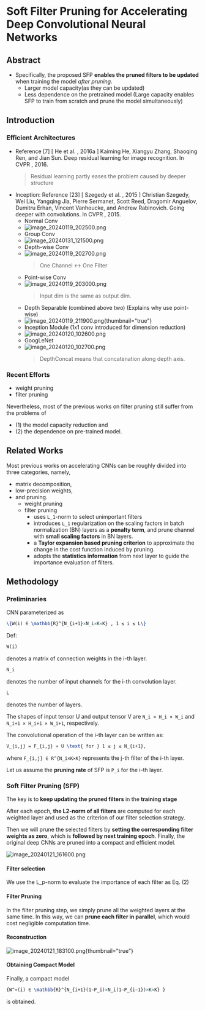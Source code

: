 # Soft Filter Pruning for Accelerating Deep Convolutional Neural Networks

## Abstract

- Specifically, the proposed SFP **enables the pruned filters to be updated** when training the model _after pruning_.
  - Larger model capacity(as they can be updated)
  - Less dependence on the pretrained model (Large capacity enables SFP to train from scratch and prune the model simultaneously)

## Introduction

### Efficient Architectures
- Reference [7] [ He et al. , 2016a ] Kaiming  He,  Xiangyu  Zhang,  Shaoqing Ren, and Jian Sun. Deep residual learning for image recognition. In CVPR , 2016.
  > Residual learning partly eases the problem caused by deeper structure
- Inception: Reference [23] [ Szegedy et al. , 2015 ] Christian Szegedy, Wei Liu, Yangqing Jia,  Pierre  Sermanet,  Scott  Reed,  Dragomir  Anguelov, Dumitru  Erhan,  Vincent  Vanhoucke,  and  Andrew  Rabinovich. Going deeper with convolutions. In CVPR , 2015.
  - Normal Conv
  - ![image_20240119_202500.png](image_20240119_202500.png)
  - Group Conv
  - ![image_20240131_121500.png](image_20240131_121500.png)
  - Depth-wise Conv 
  - ![image_20240119_202700.png](image_20240119_202700.png)
    > One Channel <-> One Filter
  - Point-wise Conv
  - ![image_20240119_203000.png](image_20240119_203000.png)
    > Input dim is the same as output dim.
  - Depth Separable (combined above two) (Explains why use point-wise)
  - ![image_20240119_211900.png](image_20240119_211900.png){thumbnail="true"}
  - Inception Module (1x1 conv introduced for dimension reduction)
  - ![image_20240120_102600.png](image_20240120_102600.png)
  - GoogLeNet
  - ![image_20240120_102700.png](image_20240120_102700.png)
    > DepthConcat means that concatenation along depth axis.
    > 
    > <a href="https://hacktildawn.com/2016/09/25/inception-modules-explained-and-implemented/"></a>

### Recent Efforts
- weight pruning
- filter pruning

Nevertheless, most of the previous works on filter pruning 
still suffer from the problems of 
- (1) the model capacity reduction and 
- (2) the dependence on pre-trained model.

## Related Works
Most previous works on accelerating CNNs can be roughly divided into three categories, namely, 
- matrix decomposition, 
- low-precision weights, 
- and pruning.
  - weight pruning
  - filter pruning
    - uses `L_1`-norm to select unimportant filters
    - introduces `L_1` regularization on the scaling factors in batch normalization (BN) layers as a **penalty term**, and prune channel with **small scaling factors** in BN layers.
    - a **Taylor expansion based pruning criterion** to approximate the change in the cost function induced by pruning.
    - adopts the **statistics information** from next layer to guide the importance evaluation of filters.


## Methodology

### Preliminaries

CNN parameterized as 
```tex
\{W(i) ∈ \mathbb{R}^{N_{i+1}×N_i×K×K} , 1 ≤ i ≤ L\}

```

Def:

```tex
W(i)
``` 
denotes a matrix of connection weights in the i-th layer. 
```tex
N_i
``` 
denotes the number of input channels for the i-th convolution layer. 
```tex
L
```
denotes the number of layers.

The shapes of input tensor U and output tensor V are `N_i × H_i × W_i` and `N_i+1 × H_i+1 × W_i+1`, respectively.

The convolutional operation of the i-th layer can be written as:

```tex 
V_{i,j} = F_{i,j} ∗ U \text{ for } 1 ≤ j ≤ N_{i+1},
```

where `F_{i,j} ∈ R^{N_i×K×K}` represents the j-th filter of the i-th layer.

Let us assume the **pruning rate** of SFP is `P_i` for the i-th layer.

### Soft Filter Pruning (SFP)

The key is to **keep updating the pruned filters** in the **training stage**

After each epoch, **the L2-norm of all filters** are computed for each weighted layer and used as the criterion of our filter selection strategy.

Then we will prune the selected filters by **setting the corresponding filter weights as zero**, which is **followed by next training epoch**. Finally, the original deep CNNs are pruned into a compact and efficient model.

![image_20240121_161600.png](image_20240121_161600.png)

#### Filter selection

We use the L_p-norm to evaluate the importance of each filter as Eq. (2)

#### Filter Pruning
In the filter pruning step, we simply prune all the weighted layers at the same time. In this way, we can **prune each filter in parallel**, which would cost negligible computation time.

#### Reconstruction

![image_20240121_183100.png](image_20240121_183100.png){thumbnail="true"}

#### Obtaining Compact Model
Finally, a compact model
```tex 
{W^∗(i) ∈ \mathbb{R}^{N_{i+1}(1−P_i)×N_i(1−P_{i−1})×K×K} }
``` 
is obtained.




